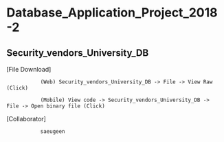# Database_Application_Project_2018-2
Security_vendors_University_DB
-----------------------------------------
[File Download]

               (Web) Security_vendors_University_DB -> File -> View Raw (Click)

               (Mobile) View code -> Security_vendors_University_DB -> File -> Open binary file (Click)
   


[Collaborator]

               saeugeen
